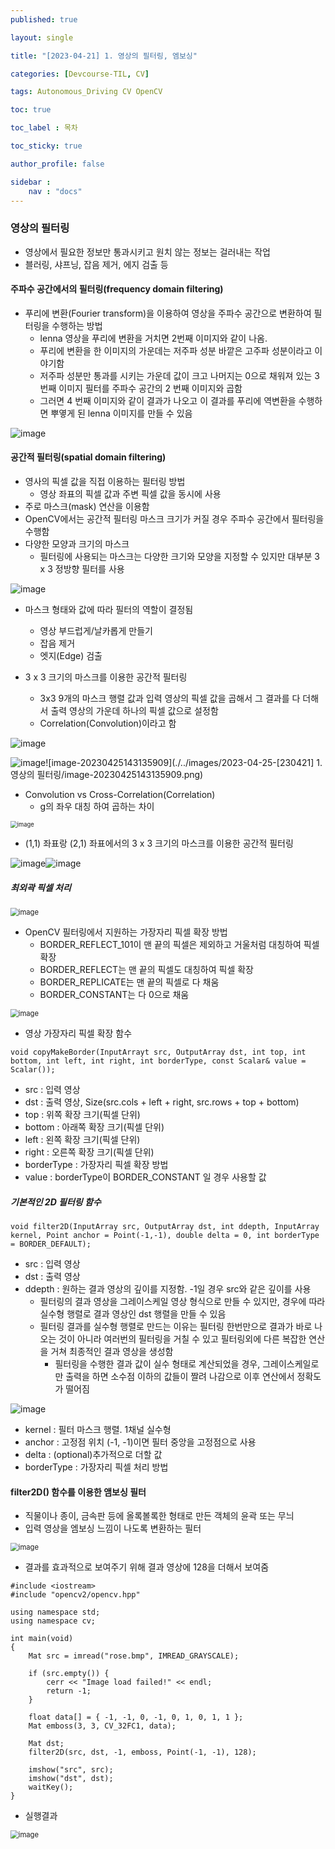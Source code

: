 ```yaml
---
published: true

layout: single

title: "[2023-04-21] 1. 영상의 필터링, 엠보싱"

categories: [Devcourse-TIL, CV]

tags: Autonomous_Driving CV OpenCV

toc: true

toc_label : 목차

toc_sticky: true

author_profile: false

sidebar :
    nav : "docs"
---
```


### 영상의 필터링

- 영상에서 필요한 정보만 통과시키고 원치 않는 정보는 걸러내는 작업
- 블러링, 샤프닝, 잡음 제거, 에지 검출 등



#### 주파수 공간에서의 필터링(frequency domain filtering)

- 푸리에 변환(Fourier transform)을 이용하여 영상을 주파수 공간으로 변환하여 필터링을 수행하는 방법
  - lenna 영상을 푸리에 변환을 거치면 2번째 이미지와 같이 나옴. 
  - 푸리에 변환을 한 이미지의 가운데는 저주파 성분 바깥은 고주파 성분이라고 이야기함
  - 저주파 성분만 통과를 시키는 가운데 값이 크고 나머지는 0으로 채워져 있는 3 번째 이미지 필터를 주파수 공간의 2 번째 이미지와 곱함
  - 그러면 4 번째 이미지와 같이 결과가 나오고 이 결과를 푸리에 역변환을 수행하면 뿌옇게 된 lenna 이미지를 만들 수 있음

![image](https://user-images.githubusercontent.com/116723552/234174190-60f66aa5-4924-448d-b3ac-55ab7f215563.png)



#### 공간적 필터링(spatial domain filtering)

- 영사의 픽셀 값을 직접 이용하는 필터링 방법
  - 영상 좌표의 픽셀 값과 주변 픽셀 값을 동시에 사용
- 주로 마스크(mask) 연산을 이용함
- OpenCV에서는 공간적 필터링 마스크 크기가 커질 경우 주파수 공간에서 필터링을 수행함
- 다양한 모양과 크기의 마스크
  - 필터링에 사용되는 마스크는 다양한 크기와 모양을 지정할 수 있지만 대부분 3 x 3 정방향 필터를 사용

![image](https://user-images.githubusercontent.com/116723552/234177106-9e17017d-0db9-41fa-ab96-cb2b2b52d283.png)

- 마스크 형태와 값에 따라 필터의 역할이 결정됨
  - 영상 부드럽게/날카롭게 만들기
  - 잡음 제거
  - 엣지(Edge) 검출



- 3 x 3 크기의 마스크를 이용한 공간적 필터링
  -  3x3 9개의 마스크 행렬 값과 입력 영상의 픽셀 값을 곱해서 그 결과를 다 더해서 출력 영상의 가운데 하나의 픽셀 값으로 설정함
  - Correlation(Convolution)이라고 함

![image](https://user-images.githubusercontent.com/116723552/234183132-47aeee70-ae18-4e31-889a-970d00bf1038.png)



![image](https://user-images.githubusercontent.com/116723552/234177645-013fe336-affc-4643-89ce-0a094451a6c2.png)![image-20230425143135909](./../images/2023-04-25-[230421] 1. 영상의 필터링/image-20230425143135909.png)



- Convolution vs Cross-Correlation(Correlation)
  - g의 좌우 대칭 하여 곱하는 차이

<img src="https://user-images.githubusercontent.com/116723552/234184464-478b2561-3e9f-457b-bd07-bfda963fdf5a.png" alt="image" style="zoom:67%;" />



- (1,1) 좌표랑 (2,1) 좌표에서의 3 x 3 크기의 마스크를 이용한 공간적 필터링

![image](https://user-images.githubusercontent.com/116723552/234188683-c4a5f2e3-d648-4156-81f8-51e91585d3fc.png)![image](https://user-images.githubusercontent.com/116723552/234188776-0084bdb8-72c6-47cc-a7d7-428d8a9473d1.png)



##### 최외곽 픽셀 처리

<img src="https://user-images.githubusercontent.com/116723552/234189285-f119e9f5-7355-4ae4-ae9a-ae065d76c4d9.png" alt="image" style="zoom:80%;" />

- OpenCV 필터링에서 지원하는 가장자리 픽셀 확장 방법
  - BORDER_REFLECT_101이 맨 끝의 픽셀은 제외하고 거울처럼 대칭하여 픽셀 확장
  - BORDER_REFLECT는 맨 끝의 픽셀도 대칭하여 픽셀 확장
  - BORDER_REPLICATE는 맨 끝의 픽셀로 다 채움
  - BORDER_CONSTANT는 다 0으로 채움

<img src="https://user-images.githubusercontent.com/116723552/234189658-30cff5e4-3879-4225-8b03-c0922ce11f6b.png" alt="image" style="zoom:80%;" />



- 영상 가장자리 픽셀 확장 함수

```
void copyMakeBorder(InputArrayt src, OutputArray dst, int top, int bottom, int left, int right, int borderType, const Scalar& value = Scalar());
```

- src : 입력 영상
- dst : 출력 영상, Size(src.cols + left + right, src.rows + top + bottom)
- top : 위쪽 확장 크기(픽셀 단위)
- bottom : 아래쪽 확장 크기(픽셀 단위)
- left : 왼쪽 확장 크기(픽셀 단위)
- right : 오른쪽 확장 크기(픽셀 단위)
- borderType : 가장자리 픽셀 확장 방법
- value : borderType이 BORDER_CONSTANT 일 경우 사용할 값



##### 기본적인 2D 필터링 함수

```
void filter2D(InputArray src, OutputArray dst, int ddepth, InputArray kernel, Point anchor = Point(-1,-1), double delta = 0, int borderType = BORDER_DEFAULT);
```

- src : 입력 영상
- dst : 출력 영상
- ddepth : 원하는 결과 영상의 깊이를 지정함. -1일 경우 src와 같은 깊이를 사용
  - 필터링의 결과 영상을 그레이스케일 영상 형식으로 만들 수 있지만, 경우에 따라 실수형 행렬로 결과 영상인 dst 행렬을 만들 수 있음
  - 필터링 결과를 실수형 행렬로 만드는 이유는 필터링 한번만으로 결과가 바로 나오는 것이 아니라 여러번의 필터링을 거칠 수 있고 필터링외에 다른 복잡한 연산을 거쳐 최종적인 결과 영상을 생성함
    - 필터링을 수행한 결과 값이 실수 형태로 계산되었을 경우, 그레이스케일로만 출력을 하면 소수점 이하의 값들이 짤려 나감으로 이후 연산에서 정확도가 떨어짐

![image](https://user-images.githubusercontent.com/116723552/234198346-1dd3080c-4a7b-4f44-a354-c55c75202b3a.png)

- kernel : 필터 마스크 행렬. 1채널 실수형
- anchor : 고정점 위치 (-1, -1)이면 필터 중앙을 고정점으로 사용
- delta : (optional)추가적으로 더할 값
- borderType : 가장자리 픽셀 처리 방법



#### filter2D() 함수를 이용한 앰보싱 필터

- 직물이나 종이, 금속판 등에 올록볼록한 형태로 만든 객체의 윤곽 또는 무늬
- 입력 영상을 엠보싱 느낌이 나도록 변환하는 필터

<img src="https://user-images.githubusercontent.com/116723552/234201318-5e7bb977-e8bf-4d13-9da2-fefffad172a5.png" alt="image" style="zoom:80%;" />

- 결과를 효과적으로 보여주기 위해 결과 영상에 128을 더해서 보여줌



```
#include <iostream>
#include "opencv2/opencv.hpp"

using namespace std;
using namespace cv;

int main(void)
{
	Mat src = imread("rose.bmp", IMREAD_GRAYSCALE);

	if (src.empty()) {
		cerr << "Image load failed!" << endl;
		return -1;
	}

	float data[] = { -1, -1, 0, -1, 0, 1, 0, 1, 1 };
	Mat emboss(3, 3, CV_32FC1, data);

	Mat dst;
	filter2D(src, dst, -1, emboss, Point(-1, -1), 128);

	imshow("src", src);
	imshow("dst", dst);
	waitKey();
}
```



- 실행결과

<img src="https://user-images.githubusercontent.com/116723552/234210776-a4187733-ed20-48fe-ad8a-531736b80870.png" alt="image" style="zoom: 80%;" />

